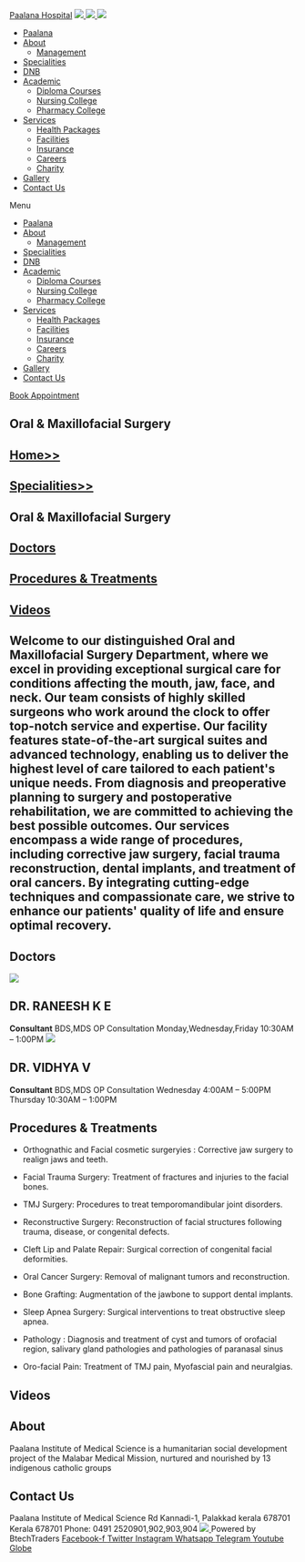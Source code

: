 [Paalana Hospital](https://paalana.in/oral-maxillofacial-surgery/<https:/paalana.in> "Paalana Hospital")
[ ![](https://paalana.in/wp-content/uploads/2022/08/Untitled-2.png) ](https://paalana.in/oral-maxillofacial-surgery/<https:/paalana.in/>)
[ ![](https://paalana.in/wp-content/uploads/2024/09/Group-883-1024x295.png) ](https://paalana.in/oral-maxillofacial-surgery/<https:/paalana.in/>)
![](https://paalana.in/wp-content/uploads/2024/09/164073682_3625173097592065_7499118900655108432_n-1-1.jpg)
  * [Paalana](https://paalana.in/oral-maxillofacial-surgery/<https:/paalana.in/>)
  * [About](https://paalana.in/oral-maxillofacial-surgery/<https:/paalana.in/about/>)
    * [Management](https://paalana.in/oral-maxillofacial-surgery/<https:/paalana.in/management/>)
  * [Specialities](https://paalana.in/oral-maxillofacial-surgery/<https:/paalana.in/specialities/>)
  * [DNB](https://paalana.in/oral-maxillofacial-surgery/<https:/paalana.in/diplomate-national-board-dnb/>)
  * [Academic](https://paalana.in/oral-maxillofacial-surgery/<#>)
    * [Diploma Courses](https://paalana.in/oral-maxillofacial-surgery/<https:/paalana.in/academic/>)
    * [Nursing College](https://paalana.in/oral-maxillofacial-surgery/<https:/sanjocollegeofnursing.org/>)
    * [Pharmacy College](https://paalana.in/oral-maxillofacial-surgery/<http:/www.sanjocps.com/>)
  * [Services](https://paalana.in/oral-maxillofacial-surgery/<#>)
    * [Health Packages](https://paalana.in/oral-maxillofacial-surgery/<https:/paalana.in/health-packages/>)
    * [Facilities](https://paalana.in/oral-maxillofacial-surgery/<https:/paalana.in/facilities/>)
    * [Insurance](https://paalana.in/oral-maxillofacial-surgery/<https:/paalana.in/insurance/>)
    * [Careers](https://paalana.in/oral-maxillofacial-surgery/<https:/paalana.in/careers/>)
    * [Charity](https://paalana.in/oral-maxillofacial-surgery/<https:/paalana.in/charity/>)
  * [Gallery](https://paalana.in/oral-maxillofacial-surgery/<https:/paalana.in/our-gallery/>)
  * [Contact Us](https://paalana.in/oral-maxillofacial-surgery/<https:/paalana.in/contact-us/>)


Menu
  * [Paalana](https://paalana.in/oral-maxillofacial-surgery/<https:/paalana.in/>)
  * [About](https://paalana.in/oral-maxillofacial-surgery/<https:/paalana.in/about/>)
    * [Management](https://paalana.in/oral-maxillofacial-surgery/<https:/paalana.in/management/>)
  * [Specialities](https://paalana.in/oral-maxillofacial-surgery/<https:/paalana.in/specialities/>)
  * [DNB](https://paalana.in/oral-maxillofacial-surgery/<https:/paalana.in/diplomate-national-board-dnb/>)
  * [Academic](https://paalana.in/oral-maxillofacial-surgery/<#>)
    * [Diploma Courses](https://paalana.in/oral-maxillofacial-surgery/<https:/paalana.in/academic/>)
    * [Nursing College](https://paalana.in/oral-maxillofacial-surgery/<https:/sanjocollegeofnursing.org/>)
    * [Pharmacy College](https://paalana.in/oral-maxillofacial-surgery/<http:/www.sanjocps.com/>)
  * [Services](https://paalana.in/oral-maxillofacial-surgery/<#>)
    * [Health Packages](https://paalana.in/oral-maxillofacial-surgery/<https:/paalana.in/health-packages/>)
    * [Facilities](https://paalana.in/oral-maxillofacial-surgery/<https:/paalana.in/facilities/>)
    * [Insurance](https://paalana.in/oral-maxillofacial-surgery/<https:/paalana.in/insurance/>)
    * [Careers](https://paalana.in/oral-maxillofacial-surgery/<https:/paalana.in/careers/>)
    * [Charity](https://paalana.in/oral-maxillofacial-surgery/<https:/paalana.in/charity/>)
  * [Gallery](https://paalana.in/oral-maxillofacial-surgery/<https:/paalana.in/our-gallery/>)
  * [Contact Us](https://paalana.in/oral-maxillofacial-surgery/<https:/paalana.in/contact-us/>)


[ Book Appointment ](https://paalana.in/oral-maxillofacial-surgery/<https:/bit.ly/pmchysan>)
## Oral & Maxillofacial Surgery
## [Home>>](https://paalana.in/oral-maxillofacial-surgery/<https:/paalana.in>)
## [Specialities>>](https://paalana.in/oral-maxillofacial-surgery/<https:/paalana.in/specialities/>)
## Oral & Maxillofacial Surgery
## [Doctors](https://paalana.in/oral-maxillofacial-surgery/<#docs>)
## [Procedures & Treatments](https://paalana.in/oral-maxillofacial-surgery/<#pros>)
## [Videos](https://paalana.in/oral-maxillofacial-surgery/<#videos>)
## Welcome to our distinguished Oral and Maxillofacial Surgery Department, where we excel in providing exceptional surgical care for conditions affecting the mouth, jaw, face, and neck. Our team consists of highly skilled surgeons who work around the clock to offer top-notch service and expertise. Our facility features state-of-the-art surgical suites and advanced technology, enabling us to deliver the highest level of care tailored to each patient's unique needs. From diagnosis and preoperative planning to surgery and postoperative rehabilitation, we are committed to achieving the best possible outcomes. Our services encompass a wide range of procedures, including corrective jaw surgery, facial trauma reconstruction, dental implants, and treatment of oral cancers. By integrating cutting-edge techniques and compassionate care, we strive to enhance our patients' quality of life and ensure optimal recovery.
## Doctors
![](https://paalana.in/wp-content/uploads/2024/11/dr-RineeshOral-Maxillofacial-1.png)
## DR. RANEESH K E 
**Consultant**
BDS,MDS
OP Consultation
Monday,Wednesday,Friday
10:30AM – 1:00PM
![](https://paalana.in/wp-content/uploads/2024/11/DR.-VIDHYAOral-Maxillofacial-1.png)
## DR. VIDHYA V
**Consultant**
BDS,MDS
OP Consultation
Wednesday 4:00AM – 5:00PM
Thursday 10:30AM – 1:00PM
## Procedures & Treatments
  * Orthognathic and Facial cosmetic surgeryies : Corrective jaw surgery to realign jaws and teeth.
  * Facial Trauma Surgery: Treatment of fractures and injuries to the facial bones.
  * TMJ Surgery: Procedures to treat temporomandibular joint disorders.
  * Reconstructive Surgery: Reconstruction of facial structures following trauma, disease, or congenital defects.
  * Cleft Lip and Palate Repair: Surgical correction of congenital facial deformities.


  * Oral Cancer Surgery: Removal of malignant tumors and reconstruction.
  * Bone Grafting: Augmentation of the jawbone to support dental implants.
  * Sleep Apnea Surgery: Surgical interventions to treat obstructive sleep apnea.
  * Pathology : Diagnosis and treatment of cyst and tumors of orofacial region, salivary gland pathologies and pathologies of paranasal sinus
  * Oro-facial Pain: Treatment of TMJ pain, Myofascial pain and neuralgias.


## Videos
## About
Paalana Institute of Medical Science is a humanitarian social development project of the Malabar Medical Mission, nurtured and nourished by 13 indigenous catholic groups 
## Contact Us
Paalana Institute of Medical Science Rd
Kannadi-1, Palakkad kerala 678701
Kerala 678701
Phone: 0491 2520901,902,903,904
[ ](https://paalana.in/oral-maxillofacial-surgery/<https:/www.facebook.com/paalana.pims>) [ ](https://paalana.in/oral-maxillofacial-surgery/<https:/www.instagram.com/paalana_hospital/>) [ ](https://paalana.in/oral-maxillofacial-surgery/<https:/www.youtube.com/@paalanainstituteofmedicals9226>)
[ ![](https://paalana.in/wp-content/uploads/2024/09/Group-884.png) ](https://paalana.in/oral-maxillofacial-surgery/<https:/paalana.in/>)
Powered by BtechTraders
[ Facebook-f ](https://paalana.in/oral-maxillofacial-surgery/<https:/www.facebook.com/btechtraderspage/>) [ Twitter ](https://paalana.in/oral-maxillofacial-surgery/<https:/twitter.com/BtechTraders>) [ Instagram ](https://paalana.in/oral-maxillofacial-surgery/<https:/www.instagram.com/btech_traders/>) [ Whatsapp ](https://paalana.in/oral-maxillofacial-surgery/<https:wa.me/+919447090274>) [ Telegram ](https://paalana.in/oral-maxillofacial-surgery/<https:/t.me/stockexTrading>) [ Youtube ](https://paalana.in/oral-maxillofacial-surgery/<https:/www.youtube.com/c/Btechtraders>) [ Globe ](https://paalana.in/oral-maxillofacial-surgery/<https:/btechtraders.com/>)
